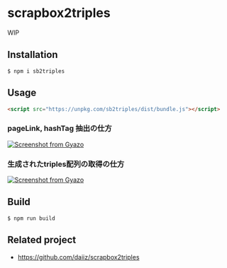 # scrapbox2triples

WIP

## Installation
```
$ npm i sb2triples
```

## Usage
```html
<script src="https://unpkg.com/sb2triples/dist/bundle.js"></script>
```

### pageLink, hashTag 抽出の仕方
[![Screenshot from Gyazo](https://gyazo.com/aec8a48932157a1a53288bf433c5bfaa/raw)](https://gyazo.com/aec8a48932157a1a53288bf433c5bfaa)

### 生成されたtriples配列の取得の仕方
[![Screenshot from Gyazo](https://gyazo.com/9149bcaa99fcdd5ddf32b525d07a58f9/raw)](https://gyazo.com/9149bcaa99fcdd5ddf32b525d07a58f9)


## Build
```
$ npm run build
```


## Related project
- https://github.com/daiiz/scrapbox2triples

